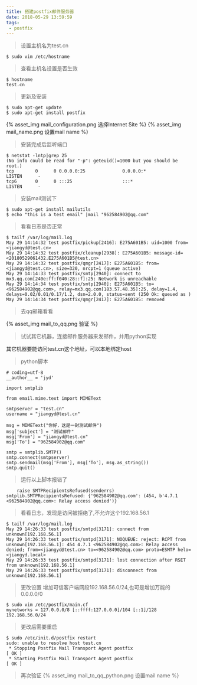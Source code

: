 ```yaml
---
title: 搭建postfix邮件服务器
date: 2018-05-29 13:59:59
tags:
 - postfix
---
```


> 设置主机名为test.cn

```
$ sudo vim /etc/hostname
```
> 查看主机名设置是否生效

```
$ hostname
test.cn
```

> 更新及安装

```
$ sudo apt-get update
$ sudo apt-get install postfix
```

{% asset_img mail_configuration.png 选择Internet Site %}
{% asset_img mail_name.png 设置mail name %}

> 安装完成后监听端口

```
$ netstat -lntp|grep 25
(No info could be read for "-p": geteuid()=1000 but you should be root.)
tcp        0      0 0.0.0.0:25              0.0.0.0:*               LISTEN      -
tcp6       0      0 :::25                   :::*                    LISTEN      -
```

> 安装mail测试下

```
$ sudo apt-get install mailutils
$ echo "this is a test email" |mail "962584902@qq.com"
```

> 看看日志是否正常

```
$ tailf /var/log/mail.log
May 29 14:14:32 test postfix/pickup[2416]: E275A601B5: uid=1000 from=<jiangyd@test.cn>
May 29 14:14:32 test postfix/cleanup[2938]: E275A601B5: message-id=<20180529061432.E275A601B5@test.cn>
May 29 14:14:32 test postfix/qmgr[2417]: E275A601B5: from=<jiangyd@test.cn>, size=320, nrcpt=1 (queue active)
May 29 14:14:33 test postfix/smtp[2940]: connect to mx3.qq.com[240e:ff:f040:28::f]:25: Network is unreachable
May 29 14:14:34 test postfix/smtp[2940]: E275A601B5: to=<962584902@qq.com>, relay=mx3.qq.com[183.57.48.35]:25, delay=1.4, delays=0.02/0.01/0.17/1.2, dsn=2.0.0, status=sent (250 Ok: queued as )
May 29 14:14:34 test postfix/qmgr[2417]: E275A601B5: removed
```

> 去qq邮箱看看

{% asset_img mail_to_qq.png 验证 %}


> 试试其它机器，连接邮件服务器来发邮件，并用python实现

其它机器要能访问test.cn这个地址，可以本地绑定host

> python脚本

```
# coding=utf-8
__author__ = 'jyd'

import smtplib

from email.mime.text import MIMEText

smtpserver = "test.cn"
username = "jiangyd@test.cn"

msg = MIMEText("你好，这是一封测试邮件")
msg['subject'] = "测试邮件"
msg['From'] = "jiangyd@test.cn"
msg['To'] = "962584902@qq.com"

smtp = smtplib.SMTP()
smtp.connect(smtpserver)
smtp.sendmail(msg['From'], msg['To'], msg.as_string())
smtp.quit()

```

> 运行以上脚本报错了

```
    raise SMTPRecipientsRefused(senderrs)
smtplib.SMTPRecipientsRefused: {'962584902@qq.com': (454, b'4.7.1 <962584902@qq.com>: Relay access denied')}
```

> 看看日志，发现是访问被拒绝了,不允许这个192.168.56.1
```
$ tailf /var/log/mail.log
May 29 14:26:33 test postfix/smtpd[3171]: connect from unknown[192.168.56.1]
May 29 14:26:33 test postfix/smtpd[3171]: NOQUEUE: reject: RCPT from unknown[192.168.56.1]: 454 4.7.1 <962584902@qq.com>: Relay access denied; from=<jiangyd@test.cn> to=<962584902@qq.com> proto=ESMTP helo=<jiangyd.local>
May 29 14:26:33 test postfix/smtpd[3171]: lost connection after RSET from unknown[192.168.56.1]
May 29 14:26:33 test postfix/smtpd[3171]: disconnect from unknown[192.168.56.1]
```

> 更改设置 增加可信客户端网段192.168.56.0/24,也可是增加万能的0.0.0.0/0

```
$ sudo vim /etc/postfix/main.cf
mynetworks = 127.0.0.0/8 [::ffff:127.0.0.0]/104 [::1]/128 192.168.56.0/24
```

> 更改后需要重启
```
$ sudo /etc/init.d/postfix restart
sudo: unable to resolve host test.cn
 * Stopping Postfix Mail Transport Agent postfix                                     [ OK ]
 * Starting Postfix Mail Transport Agent postfix                                     [ OK ]
```

> 再次验证
{% asset_img mail_to_qq_python.png 设置mail name %}

